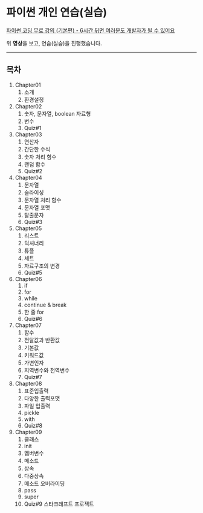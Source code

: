 파이썬 개인 연습(실습)
=====================

[파이썬 코딩 무료 강의 (기본편) - 6시간 뒤면 여러분도 개발자가 될 수 있어요](https://www.youtube.com/watch?v=kWiCuklohdY&list=WL&index=1)

위 **영상**을 보고, 연습(실습)을 진행했습니다.

-----------------------------------------------------------------

목차
------
1. Chapter01
    1. 소개
    2. 환경설정
1. Chapter02
    1. 숫자, 문자열, boolean 자료형
    2. 변수
    3. Quiz#1
1. Chapter03
    1. 연산자
    2. 간단한 수식
    3. 숫자 처리 함수
    4. 랜덤 함수
    5. Quiz#2
1. Chapter04
    1. 문자열
    2. 슬라이싱
    3. 문자열 처리 함수
    4. 문자열 포맷
    5. 탈출문자
    6. Quiz#3
1. Chapter05
    1. 리스트
    2. 딕셔너리
    3. 튜플
    4. 세트
    5. 자료구조의 변경
    6. Quiz#5
1. Chapter06
    1. if
    2. for
    3. while
    4. continue & break
    5. 한 줄 for
    6. Quiz#6
1. Chapter07
    1. 함수
    2. 전달값과 반환값
    3. 기본값
    4. 키워드값
    5. 가변인자
    6. 지역변수와 전역변수
    7. Quiz#7
1. Chapter08
    1. 표준입출력
    2. 다양한 출력포맷
    3. 파일 입출력
    4. pickle
    5. with
    6. Quiz#8
1. Chapter09
    1. 클래스
    2. init
    3. 멤버변수
    4. 메소드
    5. 상속
    6. 다중상속
    7. 메소드 오버라이딩
    8. pass
    9. super
    10. Quiz#9
    스타크래프트 프로젝트